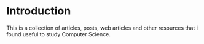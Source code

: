 # Introduction

This is a collection of articles, posts, web articles and other resources that i found useful to study Computer Science.